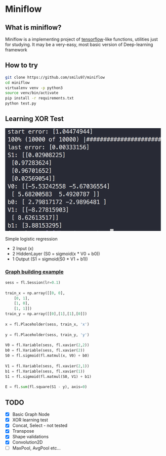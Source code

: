 
# Miniflow

## What is miniflow?

Miniflow is a implementing project of [tensorflow](https://github.com/tensorflow/tensorflow)-like functions, utilities just for studying.
It may be a very-easy, most basic version of Deep-learning framework

## How to try

```sh
git clone https://github.com/smilu97/miniflow
cd miniflow
virtualenv venv -p python3
source venv/bin/activate
pip install -r requirements.txt
python test.py
```

## Learning XOR Test

![xor_test](static/xor_test.png)

Simple logistic regression

- 2 Input (x)
- 2 HiddenLayer (S0 = sigmoid(x * V0 + b0))
- 1 Output (S1 = sigmoid(S0 * V1 + b1))
  
### [Graph building example](test/xor.py)

```python
sess = fl.Session(lr=0.1)

train_x = np.array([[0, 0],
    [0, 1],
    [1, 0],
    [1, 1]])
train_y = np.array([[0],[1],[1],[0]])

x = fl.Placeholder(sess, train_x, 'x')

y = fl.Placeholder(sess, train_y, 'y')

V0 = fl.Variable(sess, fl.xavier(2,2))
b0 = fl.Variable(sess, fl.xavier(2))
S0 = fl.sigmoid(fl.matmul(x, V0) + b0)

V1 = fl.Variable(sess, fl.xavier(2,1))
b1 = fl.Variable(sess, fl.xavier(1))
S1 = fl.sigmoid(fl.matmul(S0, V1) + b1)

E = fl.sum(fl.square(S1 - y), axis=0)
```

## TODO

- [x] Basic Graph Node
- [x] XOR learning test
- [x] Concat, Select - not tested
- [x] Transpose
- [x] Shape validations
- [x] Convolution2D
- [ ] MaxPool, AvgPool etc...
